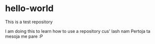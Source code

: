 # hello-world
This is a test repository

 I am doing this to learn how to use a repository cus' lash nam 
 Pertoja ta mesoja me pare :P
